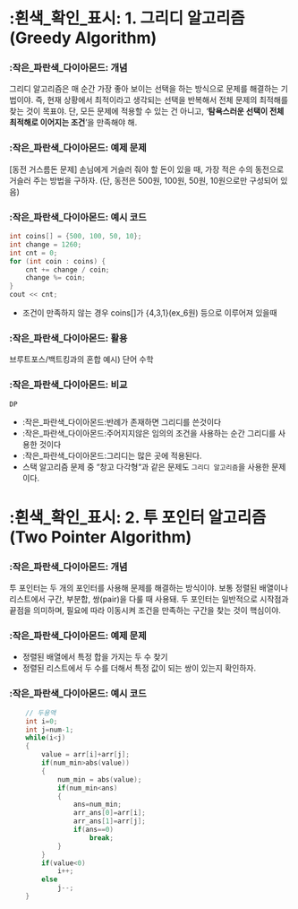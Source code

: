 # :흰색_확인_표시: 1. 그리디 알고리즘 (Greedy Algorithm)
### :작은_파란색_다이아몬드: 개념
그리디 알고리즘은 매 순간 가장 좋아 보이는 선택을 하는 방식으로 문제를 해결하는 기법이야.
즉, 현재 상황에서 최적이라고 생각되는 선택을 반복해서 전체 문제의 최적해를 찾는 것이 목표야.
단, 모든 문제에 적용할 수 있는 건 아니고, ‘**탐욕스러운 선택이 전체 최적해로 이어지는 조건**’을 만족해야 해.
### :작은_파란색_다이아몬드: 예제 문제
[동전 거스름돈 문제]
손님에게 거슬러 줘야 할 돈이 있을 때, 가장 적은 수의 동전으로 거슬러 주는 방법을 구하자.
(단, 동전은 500원, 100원, 50원, 10원으로만 구성되어 있음)
### :작은_파란색_다이아몬드: 예시 코드
```c++
int coins[] = {500, 100, 50, 10};
int change = 1260;
int cnt = 0;
for (int coin : coins) {
    cnt += change / coin;
    change %= coin;
}
cout << cnt;
```
- 조건이 만족하지 않는 경우 coins[]가 {4,3,1}(ex_6원) 등으로 이루어져 있을때
### :작은_파란색_다이아몬드: 활용
브루트포스/백트킹과의 혼합
예시) 단어 수학
### :작은_파란색_다이아몬드: 비교
`DP`
- :작은_파란색_다이아몬드:반례가 존재하면 그리디를 쓴것이다
- :작은_파란색_다이아몬드:주어지지않은 임의의 조건을 사용하는 순간 그리디를 사용한 것이다
- :작은_파란색_다이아몬드:그리디는 많은 곳에 적용된다.
- 스택 알고리즘 문제 중 “창고 다각형“과 같은 문제도 `그리디 알고리즘`을 사용한 문제이다.
# :흰색_확인_표시: 2. 투 포인터 알고리즘 (Two Pointer Algorithm)
### :작은_파란색_다이아몬드: 개념
투 포인터는 두 개의 포인터를 사용해 문제를 해결하는 방식이야.
보통 정렬된 배열이나 리스트에서 구간, 부분합, 쌍(pair)을 다룰 때 사용돼.
두 포인터는 일반적으로 시작점과 끝점을 의미하며,
필요에 따라 이동시켜 조건을 만족하는 구간을 찾는 것이 핵심이야.
### :작은_파란색_다이아몬드: 예제 문제
- 정렬된 배열에서 특정 합을 가지는 두 수 찾기
- 정렬된 리스트에서 두 수를 더해서 특정 값이 되는 쌍이 있는지 확인하자.
### :작은_파란색_다이아몬드: 예시 코드
```c++
    // 두용액
    int i=0;
    int j=num-1;
    while(i<j)
    {
        value = arr[i]+arr[j];
        if(num_min>abs(value))
        {
            num_min = abs(value);
            if(num_min<ans)
            {
                ans=num_min;
                arr_ans[0]=arr[i];
                arr_ans[1]=arr[j];
                if(ans==0)
                    break;
            }
        }
        if(value<0)
            i++;
        else
            j--;
    }
```